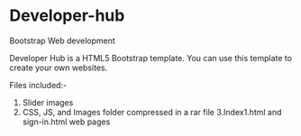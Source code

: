 # Developer-hub
Bootstrap Web development

Developer Hub is a HTML5 Bootstrap template. You can use this template to create your own websites. 

Files included:-

1. Slider images
2. CSS, JS, and Images folder compressed in a rar file
3.Index1.html and sign-in.html web pages
